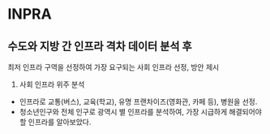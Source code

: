 # INPRA

## 수도와 지방 간 인프라 격차 데이터 분석 후 

최저 인프라 구역을 선정하여 가장 요구되는 사회 인프라 선정, 방안 제시

1. 사회 인프라 위주 분석
* 인프라로 교통(버스), 교육(학교), 유명 프랜차이즈(영화관, 카페 등), 병원을 선정.
* 청소년인구와 전체 인구로 광역시 별 인프라를 분석하여, 가장 시급하게 해결되어야할 인프라를 알아보았다.
